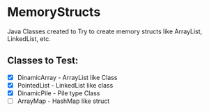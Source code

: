 # MemoryStructs
Java Classes created to Try to create memory structs like ArrayList, LinkedList, etc.


## Classes to Test:
- [x] DinamicArray - ArrayList like Class
- [x] PointedList - LinkedList like class
- [x] DinamicPile - Pile type Class
- [ ] ArrayMap - HashMap like struct
